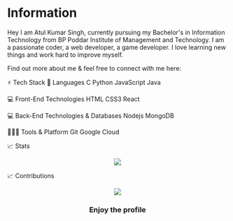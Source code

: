 # Information
Hey I am Atul Kumar Singh, currently pursuing my Bachelor's in Information Technology from BP Poddar Institute of Management and Technology. I am a passionate coder, a web developer, a game developer. I love learning new things and work hard to improve myself.

Find out more about me & feel free to connect with me here:

⚡ Tech Stack
🚀 Languages
C  Python JavaScript Java

💻 Front-End Technologies
HTML CSS3 React

💻 Back-End Technologies & Databases
Nodejs MongoDB

🧑🏻‍💻 Tools & Platform
Git Google Cloud

📈 Stats
<!-- <p align="center"><img align="center" src="https://github-readme-streak-stats.herokuapp.com/?user=atul2001singh"  /></a> </p> -->

<p align="center"><img align="center" src="https://github-readme-stats.vercel.app/api?username=atul2001singh&show_icons=true&theme=radical&title_color=fff&icon_color=79ff97&text_color=9f9f9f&bg_color=151515"  /></a> </p>


📈 Contributions
<!-- [![Ashutosh's github activity graph](https://activity-graph.herokuapp.com/graph?username=nandybishal23&theme=dracula)](https://github.com/ashutosh00710/github-readme-activity-graph) -->
<p align="center"><img align="center" src="https://github-readme-stats.vercel.app/api?username=atul2001singh&show_icons=true&theme=radical&title_color=fff&icon_color=79ff97&text_color=9f9f9f&bg_color=151515"  /></a> </p>

<div align="center">

### Enjoy the profile

</div>
